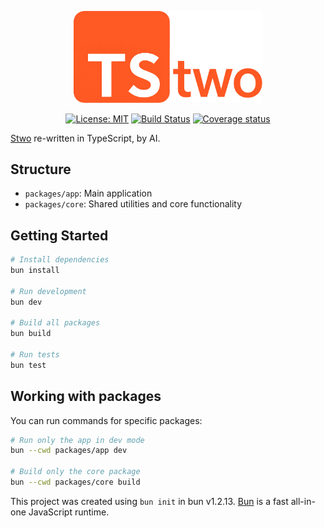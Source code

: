 <p align="center">
  <img src="./public/images/tstwo.png" alt="TStwo Logo" width="60%">
</p>

<p align="center">
  <a href="https://opensource.org/licenses/MIT"><img src="https://img.shields.io/badge/License-MIT-yellow.svg" alt="License: MIT"></a>
  <a href="https://github.com/teddyjfpender/tstwo/actions/workflows/ci.yml"><img src="https://img.shields.io/github/actions/workflow/status/teddyjfpender/tstwo/ci.yml?branch=main" alt="Build Status"></a>
  <a href="https://codecov.io/gh/teddyjfpender/tstwo"><img src="https://codecov.io/gh/teddyjfpender/tstwo/branch/main/graph/badge.svg" alt="Coverage status"/></a>
</p>

[Stwo](https://github.com/starkware-libs/stwo/) re-written in TypeScript, by AI.

## Structure

- `packages/app`: Main application
- `packages/core`: Shared utilities and core functionality

## Getting Started

```bash
# Install dependencies
bun install

# Run development
bun dev

# Build all packages
bun build

# Run tests
bun test
```

## Working with packages

You can run commands for specific packages:

```bash
# Run only the app in dev mode
bun --cwd packages/app dev

# Build only the core package
bun --cwd packages/core build
```

This project was created using `bun init` in bun v1.2.13. [Bun](https://bun.sh) is a fast all-in-one JavaScript runtime.
